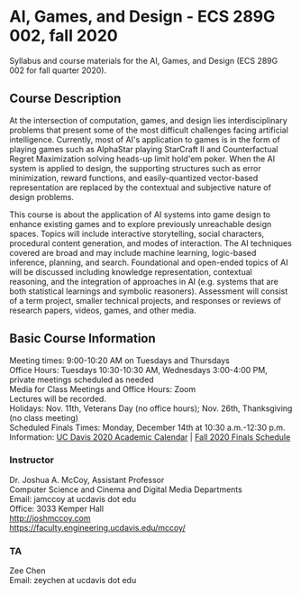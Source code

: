 # AI, Games, and Design - ECS 289G 002, fall 2020
Syllabus and course materials for the AI, Games, and Design (ECS 289G 002 for fall quarter 2020).

## Course Description

At the intersection of computation, games, and design lies interdisciplinary problems that present
some of the most difficult challenges facing artificial intelligence. Currently, most of AI's application to
games is in the form of playing games such as AlphaStar playing StarCraft II and Counterfactual Regret Maximization solving heads-up limit hold'em poker. When the AI system is applied to design, the supporting structures such as error minimization, reward functions, and easily-quantized vector-based representation
are replaced by the contextual and subjective nature of design problems.  

This course is about the application of AI systems into game design to enhance existing games and to explore previously unreachable design spaces. Topics will include interactive storytelling, social characters, procedural content generation, and modes of interaction. The AI techniques covered are broad and may include machine learning, logic-based inference, planning, and search. Foundational and open-ended topics of AI will be discussed including knowledge representation, contextual reasoning, and the integration of approaches in AI (e.g. systems that are both statistical learnings and symbolic reasoners). Assessment will consist of a term project, smaller technical projects, and responses or reviews of research papers, videos, games, and other media.  

## Basic Course Information

Meeting times: 9:00-10:20 AM on Tuesdays and Thursdays  
Office Hours: Tuesdays 10:30-10:30 AM, Wednesdays 3:00-4:00 PM, private meetings scheduled as needed  
Media for Class Meetings and Office Hours: Zoom  
Lectures will be recorded.  
Holidays: Nov. 11th, Veterans Day (no office hours); Nov. 26th, Thanksgiving (no class meeting)  
Scheduled Finals Times: Monday, December 14th at 10:30 a.m.-12:30 p.m.  
Information: [UC Davis 2020 Academic Calendar](https://www.ucdavis.edu/calendar/academic/) | [Fall 2020 Finals Schedule](https://registrar.ucdavis.edu/registration/schedule/finals)

### Instructor
Dr. Joshua A. McCoy, Assistant Professor  
Computer Science and Cinema and Digital Media Departments  
Email: jamccoy at ucdavis dot edu  
Office: 3033 Kemper Hall  
http://joshmccoy.com  
https://faculty.engineering.ucdavis.edu/mccoy/  

### TA
Zee Chen  
Email: zeychen at ucdavis dot edu  
